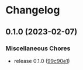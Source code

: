 # Changelog

## 0.1.0 (2023-02-07)


### Miscellaneous Chores

* release 0.1.0 ([99c90e1](https://www.github.com/adamcrews/asdf-aws-sso-cli/commit/99c90e1aa1524a877539c4f25a7908fad424d78e))
